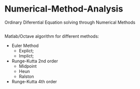 # Numerical-Method-Analysis
Ordinary Diferential Equation solving through Numerical Methods
##
Matlab/Octave algorithm for different methods:
 - Euler Method
   - Explict;
   - Implict;
 - Runge-Kutta 2nd order
   - Midpoint
   - Heun
   - Ralston
 - Runge-Kutta 4th order
